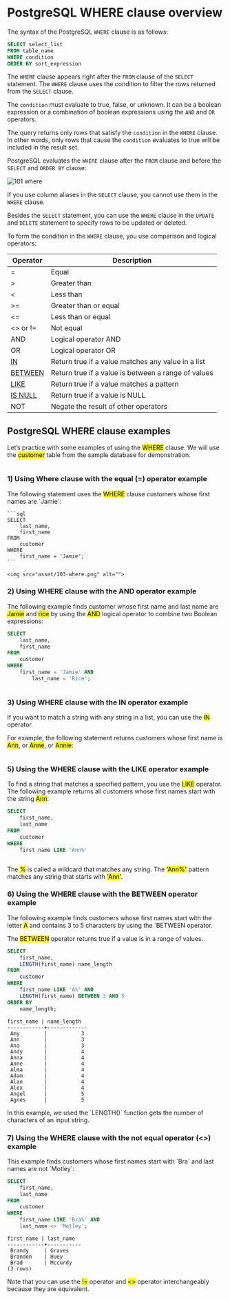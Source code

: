 # PostgreSQL WHERE clause overview

The syntax of the PostgreSQL `WHERE` clause is as follows:

```sql
SELECT select_list
FROM table_name
WHERE condition
ORDER BY sort_expression
```

The `WHERE` clause appears right after the `FROM` clause of the `SELECT` statement.  The `WHERE` clause uses the condition to filter the rows returned from the `SELECT` clause.

The `condition` must evaluate to true, false, or unknown. It can be a boolean expression or a combination of boolean expressions using the `AND` and `OR` operators.

The query returns only rows that satisfy the `condition` in the `WHERE` clause. In other words, only rows that cause the `condition` evaluates to true will be included in the result set.

PostgreSQL evaluates the `WHERE` clause after the `FROM` clause and before the `SELECT` and `ORDER BY` clause:

![101 where](asset/101-where.png)

If you use column aliases in the `SELECT` clause, you cannot use them in the `WHERE` clause.

Besides the `SELECT` statement, you can use the `WHERE` clause in the `UPDATE` and `DELETE` statement to specify rows to be updated or deleted.

To form the condition in the `WHERE` clause, you use comparison and logical operators:

<table><thead><tr><th scope="col">Operator</th><th scope="col">Description</th></tr></thead><tbody><tr><td>=</td><td>Equal</td></tr><tr><td>&gt;</td><td>Greater than</td></tr><tr><td>&lt;</td><td>Less than</td></tr><tr><td>&gt;=</td><td>Greater than or equal</td></tr><tr><td>&lt;=</td><td>Less than or equal</td></tr><tr><td>&lt;&gt; or !=</td><td>Not equal</td></tr><tr><td>AND</td><td>Logical operator AND</td></tr><tr><td>OR</td><td>Logical operator OR</td></tr><tr><td><a href="https://www.postgresqltutorial.com/postgresql-tutorial/postgresql-in/">IN</a></td><td>Return true if a value matches any value in a list</td></tr><tr><td><a href="https://www.postgresqltutorial.com/postgresql-tutorial/postgresql-between/">BETWEEN</a></td><td>Return true if a value is between a range of values</td></tr><tr><td><a href="https://www.postgresqltutorial.com/postgresql-tutorial/postgresql-like/">LIKE</a></td><td>Return true if a value matches a pattern</td></tr><tr><td><a href="https://www.postgresqltutorial.com/postgresql-tutorial/postgresql-is-null/">IS NULL</a></td><td>Return true if a value is NULL</td></tr><tr><td> NOT</td><td>Negate the result of other operators</td></tr></tbody></table>

<h2>PostgreSQL WHERE clause examples</h2>

<p>
    Let’s practice with some examples of using the <mark>WHERE</mark> clause. We will use the <mark>customer</mark> table from the sample database for demonstration.
</p>

<img src="asset/102-where.png" alt="">


<h3>1) Using Where clause with the equal (=) operator example</h3>

<div>
    <p>
        The following statement uses the <mark>WHERE</mark> clause customers whose first names are `Jamie`:
    </p>
    
    ```sql
    SELECT
        last_name,
        first_name
    FROM
        customer
    WHERE
        first_name = 'Jamie';
    ```
    
    <img src="asset/103-where.png" alt="">
</div>

<h3>2) Using WHERE clause with the AND operator example</h3>

<p>
    The following example finds customer whose first name and last name are <mark>Jamie</mark> and <mark>rice</mark> by using the <mark>AND</mark> logical operator to combine two Boolean expressions:
</p>

```sql
SELECT
	last_name,
	first_name
FROM
	customer
WHERE
	first_name = 'Jamie' AND 
        last_name = 'Rice';
```

<img src="asset/104-where.png" alt="">

<h3>3) Using WHERE clause with the IN operator example</h3>

<p>
    If you want to match a string with any string in a list, you can use the <mark>IN</mark> operator.
</p>

<p>
    For example, the following statement returns customers whose first name is <mark>Ann</mark>, or <mark>Anne</mark>, or <mark>Annie</mark>: 
</p>

<img src="asset/105-where.png" alt="">

<h3>5) Using the WHERE clause with the LIKE operator example</h3>

<p>
    To find a string that matches a specified pattern, you use the <mark>LIKE</mark> operator. The following example returns all customers whose first names start with the string <mark>Ann</mark>:
</p>


```sql
SELECT
	first_name,
	last_name
FROM
	customer
WHERE 
	first_name LIKE 'Ann%'
```

<img src="asset/106-where.png" alt="">

The <mark>%</mark> is called a wildcard that matches any string. The <mark>'Ann%'</mark> pattern matches any string that starts with <mark>'Ann'</mark>.


<h3>6) Using the WHERE clause with the BETWEEN operator example</h3>

<p>
    The following example finds customers whose first names start with the letter <mark>A</mark> and contains 3 to 5 characters by using the `BETWEEN operator.
</p>

<p>
    The <mark>BETWEEN</mark> operator returns true if a value is in a range of values.
</p>

```sql
SELECT
	first_name,
	LENGTH(first_name) name_length
FROM
	customer
WHERE 
	first_name LIKE 'A%' AND
	LENGTH(first_name) BETWEEN 3 AND 5
ORDER BY
	name_length;
```

```
first_name | name_length 
------------+-------------
 Amy        |           3
 Ann        |           3
 Ana        |           3
 Andy       |           4
 Anna       |           4
 Anne       |           4
 Alma       |           4
 Adam       |           4
 Alan       |           4
 Alex       |           4
 Angel      |           5
 Agnes      |           5
```

<p>
    In this example, we used the `LENGTH()` function gets the number of characters of an input string.
</p>

<h3>7) Using the WHERE clause with the not equal operator (&lt;&gt;) example</h3>

<p>
    This example finds customers whose first names start with `Bra` and last names are not `Motley`:
</p>


```sql
SELECT 
	first_name, 
	last_name
FROM 
	customer 
WHERE 
	first_name LIKE 'Bra%' AND 
	last_name <> 'Motley';
```

```
first_name | last_name 
------------+-----------
 Brandy     | Graves
 Brandon    | Huey
 Brad       | Mccurdy
(3 rows)
```

<p>
    Note that you can use the <mark>!=</mark> operator and <mark>&lt;&gt;</mark> operator interchangeably because they are equivalent.
</p>